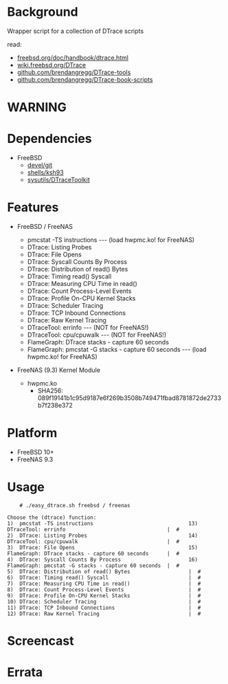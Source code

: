 
Background
==========
Wrapper script for a collection of DTrace scripts

read:
* [freebsd.org/doc/handbook/dtrace.html](https://www.freebsd.org/doc/handbook/dtrace.html)
* [wiki.freebsd.org/DTrace](https://wiki.freebsd.org/DTrace)
* [github.com/brendangregg/DTrace-tools](https://github.com/brendangregg/DTrace-tools)
* [github.com/brendangregg/DTrace-book-scripts](https://github.com/brendangregg/DTrace-book-scripts)

WARNING
=======

Dependencies
============
* FreeBSD
   * [devel/git](https://www.freshports.org/devel/git/)
   * [shells/ksh93](https://www.freshports.org/shells/ksh93/)
   * [sysutils/DTraceToolkit](https://www.freshports.org/sysutils/DTraceToolkit/)

Features
========
* FreeBSD / FreeNAS
  * pmcstat -TS instructions --- (load hwpmc.ko! for FreeNAS)
  * DTrace: Listing Probes
  * DTrace: File Opens
  * DTrace: Syscall Counts By Process
  * DTrace: Distribution of read() Bytes
  * DTrace: Timing read() Syscall
  * DTrace: Measuring CPU Time in read()
  * DTrace: Count Process-Level Events
  * DTrace: Profile On-CPU Kernel Stacks
  * DTrace: Scheduler Tracing
  * DTrace: TCP Inbound Connections
  * DTrace: Raw Kernel Tracing
  * DTraceTool: errinfo --- (NOT for FreeNAS!)
  * DTraceTool: cpu/cpuwalk --- (NOT for FreeNAS!)
  * FlameGraph: DTrace stacks - capture 60 seconds
  * FlameGraph: pmcstat -G stacks - capture 60 seconds --- (load hwpmc.ko! for FreeNAS)

* FreeNAS (9.3) Kernel Module
  * hwpmc.ko
    * SHA256: 089f19141b1c95d9187e6f269b3508b749471fbad8781872de2733b7f238e372

Platform
========
* FreeBSD 10+
* FreeNAS 9.3

Usage
=====
```
    # ./easy_dtrace.sh freebsd / freenas

Choose the (dtrace) function:
1)  pmcstat -TS instructions                               13) DTraceTool: errinfo                                 |  #
2)  DTrace: Listing Probes                                 14) DTraceTool: cpu/cpuwalk                             |  #
3)  DTrace: File Opens                                     15) FlameGraph: DTrace stacks - capture 60 seconds      |  #
4)  DTrace: Syscall Counts By Process                      16) FlameGraph: pmcstat -G stacks - capture 60 seconds  |  #
5)  DTrace: Distribution of read() Bytes                   |  #
6)  DTrace: Timing read() Syscall                          |  #
7)  DTrace: Measuring CPU Time in read()                   |  #
8)  DTrace: Count Process-Level Events                     |  #
9)  DTrace: Profile On-CPU Kernel Stacks                   |  #
10) DTrace: Scheduler Tracing                              |  #
11) DTrace: TCP Inbound Connections                        |  #
12) DTrace: Raw Kernel Tracing                             |  #

```

Screencast
==========

Errata
======

